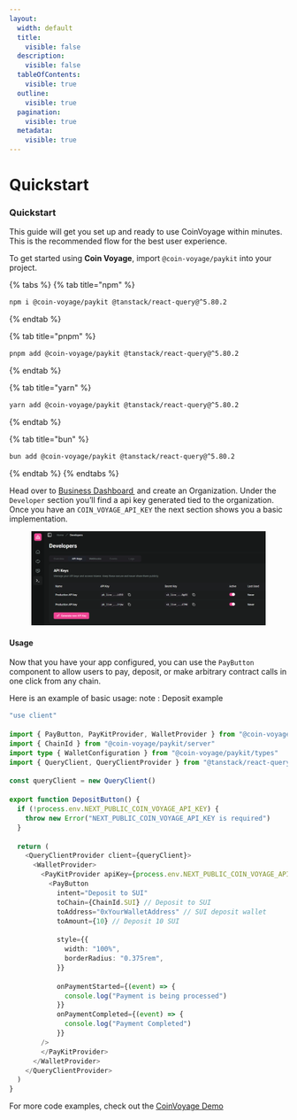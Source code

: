 ```yaml
---
layout:
  width: default
  title:
    visible: false
  description:
    visible: false
  tableOfContents:
    visible: true
  outline:
    visible: true
  pagination:
    visible: true
  metadata:
    visible: true
---
```


# Quickstart

### Quickstart

This guide will get you set up and ready to use CoinVoyage within minutes. This is the recommended flow for the best user experience.

To get started using **Coin Voyage**, import `@coin-voyage/paykit` into your project.

{% tabs %}
{% tab title="npm" %}
```sh
npm i @coin-voyage/paykit @tanstack/react-query@^5.80.2
```
{% endtab %}

{% tab title="pnpm" %}
```sh
pnpm add @coin-voyage/paykit @tanstack/react-query@^5.80.2
```
{% endtab %}

{% tab title="yarn" %}
```sh
yarn add @coin-voyage/paykit @tanstack/react-query@^5.80.2
```
{% endtab %}

{% tab title="bun" %}
```sh
bun add @coin-voyage/paykit @tanstack/react-query@^5.80.2
```
{% endtab %}
{% endtabs %}

Head over to [Business Dashboard ](https://dashboard.coinvoyage.io/) and create an Organization. Under the `Developer` section you’ll find a api key generated tied to the organization. Once you have an `COIN_VOYAGE_API_KEY` the next section shows you a basic implementation.

<figure><img src="../.gitbook/assets/coinvoyage (4).png" alt=""><figcaption></figcaption></figure>

#### Usage <a href="#usage" id="usage"></a>

Now that you have your app configured, you can use the `PayButton` component to allow users to pay, deposit, or make arbitrary contract calls in one click from any chain.



Here is an example of basic usage:  note : Deposit example

```typescript
"use client"
 
import { PayButton, PayKitProvider, WalletProvider } from "@coin-voyage/paykit"
import { ChainId } from "@coin-voyage/paykit/server"
import type { WalletConfiguration } from "@coin-voyage/paykit/types"
import { QueryClient, QueryClientProvider } from "@tanstack/react-query"
 
const queryClient = new QueryClient()
 
export function DepositButton() {
  if (!process.env.NEXT_PUBLIC_COIN_VOYAGE_API_KEY) {
    throw new Error("NEXT_PUBLIC_COIN_VOYAGE_API_KEY is required")
  }
 
  return (
    <QueryClientProvider client={queryClient}>
      <WalletProvider>
        <PayKitProvider apiKey={process.env.NEXT_PUBLIC_COIN_VOYAGE_API_KEY}>
          <PayButton
            intent="Deposit to SUI"
            toChain={ChainId.SUI} // Deposit to SUI
            toAddress="0xYourWalletAddress" // SUI deposit wallet
            toAmount={10} // Deposit 10 SUI
 
            style={{
              width: "100%",
              borderRadius: "0.375rem",
            }}
 
            onPaymentStarted={(event) => {
              console.log("Payment is being processed")
            }}
            onPaymentCompleted={(event) => {
              console.log("Payment Completed")
            }}
        />
        </PayKitProvider>
      </WalletProvider>
    </QueryClientProvider>
  )
}

```



For more code examples, check out the [CoinVoyage Demo](https://example.coinvoyage.io/)
